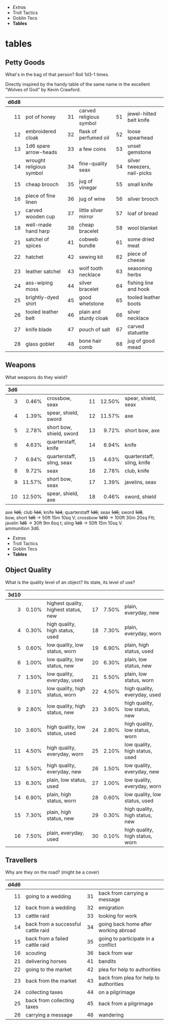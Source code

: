 
<!-- .margin.compass -->
* _Extras_
* Troll Tactics
* Goblin Tecs
* **Tables**

# tables

## Petty Goods

What's in the bag of that person? Roll 1d3-1 times.

Directly inspired by the handy table of the same name in the excellent "Wolves of God" by Kevin Crawford.

<!-- .random.petty.n4 -->
| d6d8 |   |   |   |   |   |
|-----:|---|--:|---|--:|---|
| 11 | pot of honey             | 31 | carved religious symbol | 51 | jewel-hilted belt knife     |
| 12 | embroidered cloak        | 32 | flask of perfumed oil   | 52 | loose spearhead             |
| 13 | 1d6 spare arrow-heads    | 33 | a few coins             | 53 | unset gemstone              |
| 14 | wrought religious symbol | 34 | fine-quality seax       | 54 | silver tweezers, nail-picks |
| 15 | cheap brooch             | 35 | jug of vinegar          | 55 | small knife                 |
| 16 | piece of fine linen      | 36 | jug of wine             | 56 | silver brooch               |
| 17 | carved wooden cup        | 37 | little silver mirror    | 57 | loaf of bread               |
| 18 | well-made hand harp      | 38 | cheap bracelet          | 58 | wool blanket                |
| 21 | satchel of spices        | 41 | cobweb bundle           | 61 | some dried meat             |
| 22 | hatchet                  | 42 | sewing kit              | 62 | piece of cheese             |
| 23 | leather satchel          | 43 | wolf tooth necklace     | 63 | seasoning herbs             |
| 24 | ass-wiping moss          | 44 | silver bracelet         | 64 | fishing line and hook       |
| 25 | brightly-dyed shirt      | 45 | good whetstone          | 65 | tooled leather boots        |
| 26 | tooled leather belt      | 46 | plain and sturdy cloak  | 66 | silver necklace             |
| 27 | knife blade              | 47 | pouch of salt           | 67 | carved statuette            |
| 28 | glass goblet             | 48 | bone hair comb          | 68 | jug of good mead            |

## Weapons

What weapons do they wield?

<!-- .random.weapons.n4.percent -->
| 3d6 |   |   |   |   |   |
|--:|--:|---|--:|--:|---|
|  3 |  0.46% | crossbow, seax            | 11 | 12.50% | spear, shield, seax        |
|  4 |  1.39% | spear, shield, sword      | 12 | 11.57% | axe                        |
|  5 |  2.78% | short bow, shield, sword  | 13 |  9.72% | short bow, axe             |
|  6 |  4.63% | quarterstaff, knife       | 14 |  6.94% | knife                      |
|  7 |  6.94% | quarterstaff, sling, seax | 15 |  4.63% | quarterstaff, sling, knife |
|  8 |  9.72% | seax                      | 16 |  2.78% | club, knife                |
|  9 | 11.57% | short bow, seax           | 17 |  1.39% | javelins, seax             |
| 10 | 12.50% | spear, shield, axe        | 18 |  0.46% | sword, shield              |

<!-- .table-caption -->
axe ~~1d6~~;
club ~~1d4~~;
knife ~~1d4~~;
quarterstaff ~~1d6~~;
seax ~~1d6~~;
sword ~~1d8~~.<br/>
bow, short ~~1d6~~ → 50ft 15m 10sq V;
crossbow ~~1d10~~ → 100ft 30m 20sq Ftt;<br/>
javelin ~~1d6~~ → 30ft 9m 6sq t;
sling ~~1d6~~ → 50ft 15m 10sq V.<br/>
ammunition 3d6.


<!-- PAGE BREAK tables -->

<!-- .margin.compass -->
* _Extras_
* Troll Tactics
* Goblin Tecs
* **Tables**


## Object Quality

What is the quality level of an object? Its state, its level of use?

<!-- .random.quality.n4.percent -->
| 3d10 |   |   |   |   |   |
|--:|--:|---|--:|--:|---|
|  3 |  0.10% | highest quality, highest status, new | 17 |  7.50% | plain, everyday, new            |
|  4 |  0.30% | high quality, high status, used      | 18 |  7.30% | plain, everyday, worn           |
|  5 |  0.60% | low quality, low status, worn        | 19 |  6.90% | plain, high status, used        |
|  6 |  1.00% | low quality, low status, new         | 20 |  6.30% | plain, low status, new          |
|  7 |  1.50% | low quality, everyday, used          | 21 |  5.50% | plain, low status, worn         |
|  8 |  2.10% | low quality, high status, worn       | 22 |  4.50% | high quality, everyday, used    |
|  9 |  2.80% | low quality, high status, new        | 23 |  3.60% | high quality, low status, new   |
| 10 |  3.60% | high quality, low status, used       | 24 |  2.80% | high quality, low status, worn  |
| 11 |  4.50% | high quality, everyday, worn         | 25 |  2.10% | low quality, high status, used  |
| 12 |  5.50% | high quality, everyday, new          | 26 |  1.50% | low quality, everyday, new      |
| 13 |  6.30% | plain, low status, used              | 27 |  1.00% | low quality, everyday, worn     |
| 14 |  6.90% | plain, high status, worn             | 28 |  0.60% | low quality, low status, used   |
| 15 |  7.30% | plain, high status, new              | 29 |  0.30% | high quality, high status, new  |
| 16 |  7.50% | plain, everyday, used                | 30 |  0.10% | high quality, high status, worn |


## Travellers

Why are they on the road? (might be a cover)

<!-- .random.travellers.n3 -->
| d4d6 |   |   |   |
|--:|---|--:|---|
| 11 | going to a wedding                 | 31 | back from carrying a message           |
| 12 | back from a wedding                | 32 | emigration                             |
| 13 | cattle raid                        | 33 | looking for work                       |
| 14 | back from a successful cattle raid | 34 | going back home after working abroad   |
| 15 | back from a failed cattle raid     | 35 | going to participate in a conflict     |
| 16 | scouting                           | 36 | back from war                          |
| 21 | delivering horses                  | 41 | bandits                                |
| 22 | going to the market                | 42 | plea for help to authorities           |
| 23 | back from the market               | 43 | back from plea for help to authorities |
| 24 | collecting taxes                   | 44 | on a pilgrimage                        |
| 25 | back from collecting taxes         | 45 | back from a pilgrimage                 |
| 26 | carrying a message                 | 46 | wandering                              |

